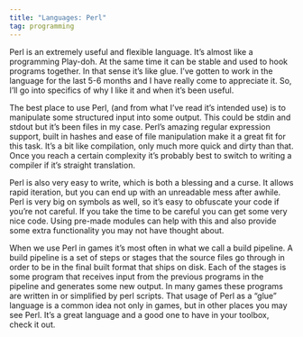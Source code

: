 ```yaml
---
title: "Languages: Perl"
tag: programming
---
```

Perl is an extremely useful and flexible language. It’s almost like a programming Play-doh. At the same time it can be stable and used to hook programs together. In that sense it’s like glue. I’ve gotten to work in the language for the last 5-6 months and I have really come to appreciate it. So, I’ll go into specifics of why I like it and when it’s been useful.

The best place to use Perl, (and from what I’ve read it’s intended use) is to manipulate some structured input into some output. This could be stdin and stdout but it’s been files in my case. Perl’s amazing regular expression support, built in hashes and ease of file manipulation make it a great fit for this task. It’s a bit like compilation, only much more quick and dirty than that. Once you reach a certain complexity it’s probably best to switch to writing a compiler if it’s straight translation.

Perl is also very easy to write, which is both a blessing and a curse. It allows rapid iteration, but you can end up with an unreadable mess after awhile. Perl is very big on symbols as well, so it’s easy to obfuscate your code if you’re not careful. If you take the time to be careful you can get some very nice code. Using pre-made modules can help with this and also provide some extra functionality you may not have thought about.

When we use Perl in games it’s most often in what we call a build pipeline. A build pipeline is a set of steps or stages that the source files go through in order to be in the final built format that ships on disk. Each of the stages is some program that receives input from the previous programs in the pipeline and generates some new output. In many games these programs are written in or simplified by perl scripts. That usage of Perl as a “glue” language is a common idea not only in games, but in other places you may see Perl. It’s a great language and a good one to have in your toolbox, check it out.